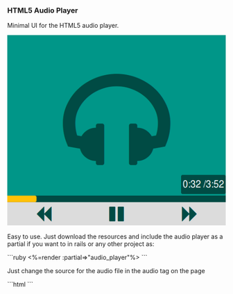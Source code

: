 <h3>HTML5 Audio Player</h3>
<p>Minimal UI for the HTML5 audio player.</p>
<img src="media/audio_player.png">
<p>Easy to use. Just download the resources and include the audio player as a partial if you want to in rails or any other project as: </p>
```ruby
<%=render :partial=>"audio_player"%>
```

<p>Just change the source for the audio file in the audio tag on the page</p>
```html
<audio controls preload="auto" hidden id="audio-file" >
          <source src="media/water.mp3" type="audio/mpeg">
          <source src="media/water.ogg" type="audio/ogg">
</audio>
```



